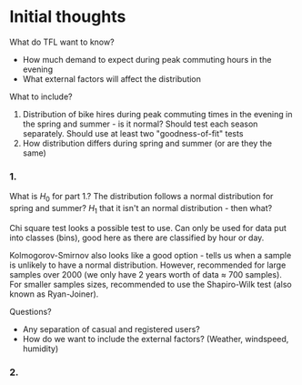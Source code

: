 # Initial thoughts

What do TFL want to know?
- How much demand to expect during peak commuting hours in the evening
- What external factors will affect the distribution

What to include?
1. Distribution of bike hires during peak commuting times in the evening in the
spring and summer - is it normal? Should test each season separately. Should use
at least two "goodness-of-fit" tests
2. How distribution differs during spring and summer (or are they the same)

### 1.

What is $H_0$ for part 1.? The distribution follows a normal distribution for
spring and summer? $H_1$ that it isn't an normal distribution - then what?

Chi square test looks a possible test to use. Can only be used for data put into
classes (bins), good here as there are classified by hour or day.

Kolmogorov-Smirnov also looks like a good option - tells us when a sample is
unlikely to have a normal distribution. However, recommended for large samples
over 2000 (we only have 2 years worth of data $\approx$ 700 samples). For
smaller samples sizes, recommended to use the Shapiro-Wilk test (also known as
Ryan-Joiner).

Questions?
- Any separation of casual and registered users?
- How do we want to include the external factors? (Weather, windspeed, humidity)

### 2.
